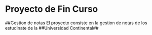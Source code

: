 # Proyecto de Fin Curso
##Gestion de notas
El proyecto consiste en la gestion de notas de los estudinate de la ##Universidad Continental##
